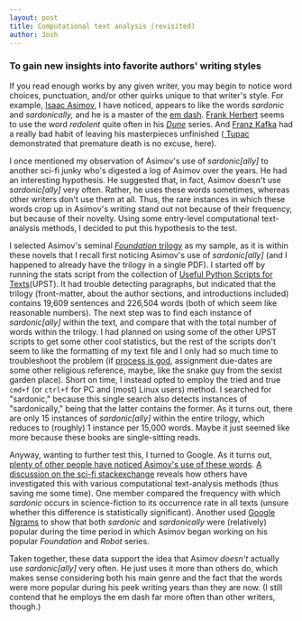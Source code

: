 ```yaml
---
layout: post
title: Computational text analysis (revisited)
author: Josh
---
```


### To gain new insights into favorite authors' writing styles

If you read enough works by any given writer, you may begin to notice word choices, punctuation, and/or other quirks unique to that writer's style. For example, [Isaac Asimov](http://www.asimovonline.com/asimov_home_page.html), I have noticed, appears to like the words *sardonic* and *sardonically,* and he is a master of the [em dash](http://www.thepunctuationguide.com/em-dash.html). [Frank Herbert](https://en.wikipedia.org/wiki/Frank_Herbert) seems to use the word *redolent* quite often in his [*Dune*](https://en.wikipedia.org/wiki/Frank_Herbert#Dune) series. And [Franz Kafka](https://en.wikipedia.org/wiki/Franz_Kafka) had a really bad habit of leaving his masterpieces unfinished ([ Tupac](https://en.wikipedia.org/wiki/Tupac_Shakur_discography#Posthumous_albums) demonstrated that premature death is no excuse, here).

I once mentioned my observation of Asimov's use of *sardonic[ally]* to another sci-fi junky who's digested a log of Asimov over the years. He had an interesting hypothesis. He suggested that, in fact, Asimov doesn't use *sardonic[ally]* very often. Rather, he uses these words sometimes, whereas other writers don't use them at all. Thus, the rare instances in which these words crop up in Asimov's writing stand out not because of their frequency, but because of their novelty. Using some entry-level computational text-analysis methods, I decided to put this hypothesis to the test.

I selected Asimov's seminal [*Foundation* trilogy](https://en.wikipedia.org/wiki/Foundation_series#Foundation_trilogy) as my sample, as it is within these novels that I recall first noticing Asimov's use of *sardonic[ally]* (and I happened to already have the trilogy in a single PDF). I started off by running the stats script from the collection of [Useful Python Scripts for Texts](https://github.com/libbyh/upst)(UPST). It had trouble detecting paragraphs, but indicated that the trilogy (front-matter, about the author sections, and introductions included) contains 19,609 sentences and 226,504 words (both of which seem like reasonable numbers). The next step was to find each instance of *sardonic[ally]* within the text, and compare that with the total number of words within the trilogy. I had planned on using some of the other UPST scripts to get some other cool statistics, but the rest of the scripts don't seem to like the formatting of my text file and I only had so much time to troubleshoot the problem (if [process is god](http://manifesto.humanities.ucla.edu/2009/05/29/the-digital-humanities-manifesto-20/), assignment due-dates are some other religious reference, maybe, like the snake guy from the sexist garden place). Short on time, I instead opted to employ the tried and true `cmd+f` (or `ctrl+f` for PC and (most) Linux users) method. I searched for "sardonic," because this single search also detects instances of "sardonically," being that the latter contains the former. As it turns out, there are only 15 instances of *sardonic[ally]* within the entire trilogy, which reduces to (roughly) 1 instance per 15,000 words. Maybe it just seemed like more because these books are single-sitting reads.

Anyway, wanting to further test this, I turned to Google. As it turns out, [plenty of other people have noticed Asimov's use of these words](http://lmgtfy.com/?q=asimov+sardonic). [A discussion on the sci-fi stackexchange](http://scifi.stackexchange.com/questions/67907/whats-with-the-word-sardonic-in-sci-fi) reveals how others have investigated this with various computational text-analysis methods (thus saving me some time). One member compared the frequency with which *sardonic* occurs in science-fiction to its occurrence rate in all texts (unsure whether this difference is statistically significant). Another used [Google Ngrams](https://books.google.com/ngrams/graph?content=sardonic%2C+sardonically&year_start=1800&year_end=2000&corpus=15&smoothing=3&share=&direct_url=t1%3B%2Csardonic%3B%2Cc0%3B.t1%3B%2Csardonically%3B%2Cc0) to show that both *sardonic* and *sardonically* were (relatively) popular during the time period in which Asimov began working on his popular *Foundation* and *Robot* series.

Taken together, these data support the idea that Asimov *doesn't* actually use *sardonic[ally]* very often. He just uses it more than others do, which makes sense considering both his main genre and the fact that the words were more popular during his peek writing years than they are now. (I still contend that he employs the em dash far more often than other writers, though.)
